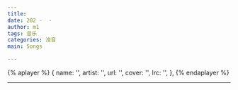 ```yaml
---
title: 
date: 202 -  - 
author: m1
tags: 音乐
categories: 浊音
main: Songs

---
```


{% aplayer %}
{
name: '',
artist: '',
url: '',
cover: '',
lrc: '',
},
{% endaplayer %}

---

<!--
<link rel="stylesheet" href="/css/APlayer.min.css">
<div id="aplayer"></div>
<script src="/js/APlayer.min.js"></script>
<script>
    const ap = new APlayer({
    container: document.getElementById('aplayer'),
    lrcType: 3,
    loop: 'none',
    audio: [
        {
        name: '',
        artist: '',
        url: '.m4a',
        cover: '.jpg',
        lrc: '.lrc',
        },
    ]
});
</script>
-->
